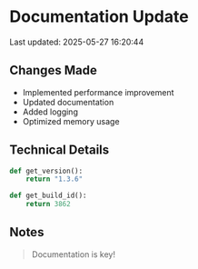 # Documentation Update

Last updated: 2025-05-27 16:20:44

## Changes Made
- Implemented performance improvement
- Updated documentation
- Added logging
- Optimized memory usage

## Technical Details
```python
def get_version():
    return "1.3.6"

def get_build_id():
    return 3862
```

## Notes
> Documentation is key!

